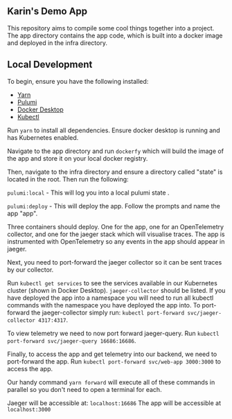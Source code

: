 ## Karin's Demo App

This repository aims to compile some cool things together into a project. The app directory contains the app code, which is built into a docker image and deployed in the infra directory.

## Local Development

To begin, ensure you have the following installed:

- [Yarn](https://classic.yarnpkg.com/lang/en/docs/install/#mac-stable)
- [Pulumi](https://www.pulumi.com/docs/iac/download-install/)
- [Docker Desktop](https://www.docker.com/products/docker-desktop/)
- [Kubectl](https://kubernetes.io/docs/tasks/tools/install-kubectl-macos/)

Run `yarn` to install all dependencies. Ensure docker desktop is running and has Kubernetes enabled.

Navigate to the app directory and run `dockerfy` which will build the image of the app and store it on your local docker registry.

Then, navigate to the infra directory and ensure a directory called "state" is located in the root. Then run the following:

`pulumi:local` - This will log you into a local pulumi state .

`pulumi:deploy` - This will deploy the app. Follow the prompts and name the app "app".

Three containers should deploy. One for the app, one for an OpenTelemetry collector, and one for the jaeger stack which will visualise traces. The app is instrumented with OpenTelemetry so any events in the app should appear in jaeger.

Next, you need to port-forward the jaeger collector so it can be sent traces by our collector.

Run `kubectl get services` to see the services available in our Kubernetes cluster (shown in Docker Desktop). `jaeger-collector` should be listed. If you have deployed the app into a namespace you will need to run all kubectl commands with the namespace you have deployed the app into. To port-forward the jaeger-collector simply run: `kubectl port-forward svc/jaeger-collector 4317:4317`.

To view telemetry we need to now port forward jaeger-query. Run `kubectl port-forward svc/jaeger-query 16686:16686`.

Finally, to access the app and get telemetry into our backend, we need to port-forward the app. Run `kubectl port-forward svc/web-app 3000:3000` to access the app.

Our handy command `yarn forward` will execute all of these commands in parallel so you don't need to open a terminal for each.

Jaeger will be accessible at: `localhost:16686`
The app will be accessible at `localhost:3000`
